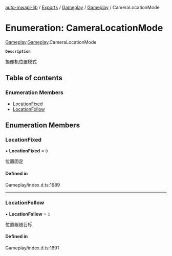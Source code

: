 [auto-mwapi-lib](../README.md) / [Exports](../modules.md) / [Gameplay](../modules/Gameplay.md) / [Gameplay](../modules/Gameplay.Gameplay.md) / CameraLocationMode

# Enumeration: CameraLocationMode

[Gameplay](../modules/Gameplay.md).[Gameplay](../modules/Gameplay.Gameplay.md).CameraLocationMode

**`Description`**

摄像机位置模式

## Table of contents

### Enumeration Members

- [LocationFixed](Gameplay.Gameplay.CameraLocationMode.md#locationfixed)
- [LocationFollow](Gameplay.Gameplay.CameraLocationMode.md#locationfollow)

## Enumeration Members

### LocationFixed

• **LocationFixed** = ``0``

位置固定

#### Defined in

Gameplay/index.d.ts:1689

___

### LocationFollow

• **LocationFollow** = ``1``

位置跟随目标

#### Defined in

Gameplay/index.d.ts:1691
